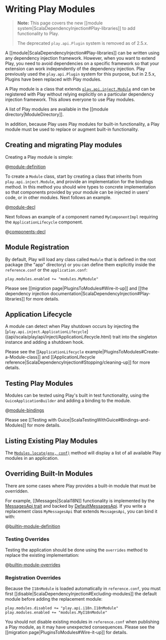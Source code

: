 <!--- Copyright (C) 2009-2017 Lightbend Inc. <https://www.lightbend.com> -->
# Writing Play Modules

> **Note:** This page covers the new [[module system|ScalaDependencyInjection#Play-libraries]] to add functionality to Play.
>
> The deprecated `play.api.Plugin` system is removed as of 2.5.x.  

A [[module|ScalaDependencyInjection#Play-libraries]] can be written using any dependency injection framework.  However, when you want to extend Play, you need to avoid dependencies on a specific framework so that your extension can work independently of the dependency injection.  Play previously used the `play.api.Plugin` system for this purpose, but in 2.5.x, Plugins have been replaced with Play modules.

A Play module is a class that extends [`play.api.inject.Module`](api/scala/play/api/inject/Module.html) and can be registered with Play without relying explicitly on a particular dependency injection framework.  This allows everyone to use Play modules.

A list of Play modules are available in the [[module directory|ModuleDirectory]].

In addition, because Play uses Play modules for built-in functionality, a Play module must be used to replace or augment built-in functionality.

## Creating and migrating Play modules

Creating a Play module is simple: 

@[module-definition](code/ScalaExtendingPlay.scala)

To create a `Module` class, start by creating a class that inherits from `play.api.inject.Module`, and provide an implementation for the bindings method. In this method you should wire types to concrete implementation so that components provided by your module can be injected in users’ code, or in other modules. Next follows an example. 

@[module-decl](code/MyModule.scala)

Next follows an example of a component named `MyComponentImpl` requiring the `ApplicationLifecycle` component.

@[components-decl](code/MyComponent.scala)


## Module Registration

By default, Play will load any class called `Module` that is defined in the root package (the "app" directory) or
you can define them explicitly inside the `reference.conf` or the `application.conf`:

```
play.modules.enabled += "modules.MyModule"
```

Please see [[migration page|PluginsToModules#Wire-it-up]] and [[the dependency injection documentation|ScalaDependencyInjection#Play-libraries]] for more details.

## Application Lifecycle

A module can detect when Play shutdown occurs by injecting the [`play.api.inject.ApplicationLifecycle`]((api/scala/play/api/inject/ApplicationLifecycle.html) trait into the singleton instance and adding a shutdown hook.

Please see the [[`ApplicationLifecycle` example|PluginsToModules#Create-a-Module-class]] and [[ApplicationLifecycle reference|ScalaDependencyInjection#Stopping/cleaning-up]] for more details.

## Testing Play Modules

Modules can be tested using Play's built in test functionality, using the `GuiceApplicationBuilder` and adding a binding to the module. 

@[module-bindings](code/ScalaExtendingPlay.scala)

Please see [[Testing with Guice|ScalaTestingWithGuice#Bindings-and-Modules]] for more details.

## Listing Existing Play Modules

The [`Modules.locate(env, conf)`](api/scala/play/api/inject/Modules$.html) method will display a list of all available Play modules in an application.

## Overriding Built-In Modules

There are some cases where Play provides a built-in module that must be overridden.  

For example, [[Messages|ScalaI18N]] functionality is implemented by the [MessagesApi trait](api/scala/play/api/i18n/MessagesApi.html) and backed by [DefaultMessagesApi](api/scala/play/api/i18n/DefaultMessagesApi.html).  If you write a replacement class `MyMessagesApi` that extends `MessagesApi`, you can bind it with:

@[builtin-module-definition](code/ScalaExtendingPlay.scala)

### Testing Overrides

Testing the application should be done using the `overrides` method to replace the existing implementation: 

@[builtin-module-overrides](code/ScalaExtendingPlay.scala)

### Registration Overrides

Because the `I18nModule` is loaded automatically in `reference.conf`, you must first [[disable|ScalaDependencyInjection#Excluding-modules]] the default module before adding the replacement module:

```
play.modules.disabled += "play.api.i18n.I18nModule"
play.modules.enabled += "modules.MyI18nModule"
```

You should not disable existing modules in `reference.conf` when publishing a Play module, as it may have unexpected consequences.  Please see the [[migration page|PluginsToModules#Wire-it-up]] for details.
